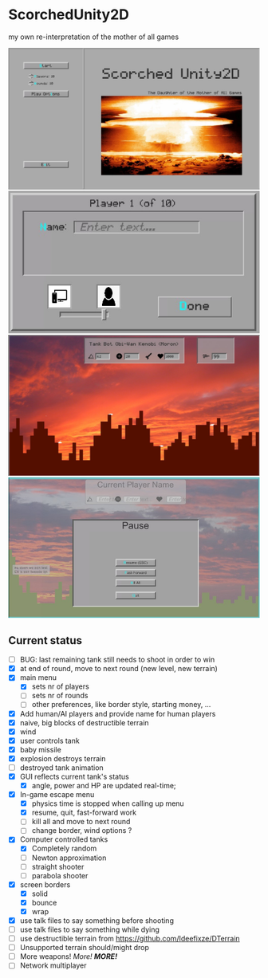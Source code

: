 # ScorchedUnity2D
my own re-interpretation of the mother of all games

![screenshot](info/Screenshot-mainmenu.jpg?raw=true)
![screenshot](info/Screenshot-addplayer.jpg?raw=true)
![screenshot](info/Screenshot-2022-04-18.jpg?raw=true)
![screenshot](info/Screenshot_menu.jpg?raw=true)

## Current status

* [ ] BUG: last remaining tank still needs to shoot in order to win
* [x] at end of round, move to next round (new level, new terrain)
* [x] main menu
  * [x] sets nr of players
  * [ ] sets nr of rounds
  * [ ] other preferences, like border style, starting money, ...
* [x] Add human/AI players and provide name for human players
* [x] naive, big blocks of destructible terrain
* [X] wind
* [x] user controls tank
* [x] baby missile
* [x] explosion destroys terrain
* [ ] destroyed tank animation
* [x] GUI reflects current tank's status
  * [x] angle, power and HP are updated real-time; 
* [x] In-game escape menu
  * [x] physics time is stopped when calling up menu
  * [x] resume, quit, fast-forward work
  * [ ] kill all and move to next round
  * [ ] change border, wind options ?
* [x] Computer controlled tanks
  * [x] Completely random
  * [ ] Newton approximation
  * [ ] straight shooter
  * [ ] parabola shooter
* [x] screen borders
  * [x] solid
  * [x] bounce
  * [x] wrap
* [x] use talk files to say something before shooting
* [ ] use talk files to say something while dying
* [ ] use destructible terrain from <https://github.com/Ideefixze/DTerrain>
* [ ] Unsupported terrain should/might drop
* [ ] More weapons!   *More!*   ***MORE!***
* [ ] Network multiplayer
